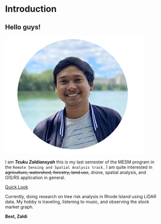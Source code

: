 # Introduction

## Hello guys!

![This is an image](https://github.com/teukuzaldi/Class_01/blob/main/Zaldi.png?raw=true)

I am **_Teuku Zaldiansyah_** this is my last semester of the MESM program 
in the `Remote Sensing and Spatial Analysis track.`
I am quite interested in ~~agriculture, watershed, forestry, land use~~, drone, spatial analysis, 
and GIS/RS application in general.

[Quick Look](https://github.com/teukuzaldi/Class_01/blob/main/Quicklook.png?raw=true](https://github.com/teukuzaldi/NRS-528-Python-in-GIS/blob/main/Class_01/Quicklook.png?raw=true))

Currently, doing research on tree risk analysis in Rhode Island using LiDAR data. 
My hobby is traveling, listening to music, and observing the stock market graph.

**Best,
Zaldi**

